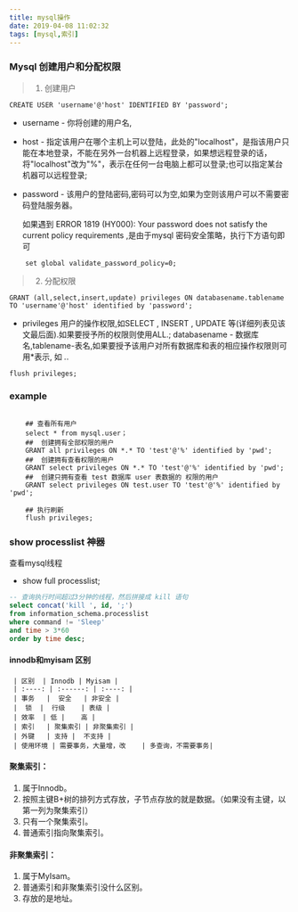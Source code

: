 ```yaml
---
title: mysql操作
date: 2019-04-08 11:02:32
tags: [mysql,索引]
---
```



### Mysql 创建用户和分配权限

> 1. 创建用户

```mysql
CREATE USER 'username'@'host' IDENTIFIED BY 'password';
```

- username - 你将创建的用户名,
- host - 指定该用户在哪个主机上可以登陆，此处的"localhost"，是指该用户只能在本地登录，不能在另外一台机器上远程登录，如果想远程登录的话，将"localhost"改为"%"，表示在任何一台电脑上都可以登录;也可以指定某台机器可以远程登录;
- password - 该用户的登陆密码,密码可以为空,如果为空则该用户可以不需要密码登陆服务器。


	如果遇到 ERROR 1819 (HY000): Your password does not satisfy the current policy requirements  ,是由于mysql 密码安全策略，执行下方语句即可

```mysql
	set global validate_password_policy=0;
```

> 2. 分配权限

```mysql
GRANT (all,select,insert,update) privileges ON databasename.tablename TO 'username'@'host' identified by 'password';
```

- privileges 用户的操作权限,如SELECT , INSERT , UPDATE 等(详细列表见该文最后面).如果要授予所的权限则使用ALL.;
databasename - 数据库名,tablename-表名,如果要授予该用户对所有数据库和表的相应操作权限则可用*表示, 如 *.*.


```mysql
flush privileges;
```

###  example 
    
```mysql

    ## 查看所有用户
    select * from mysql.user；
    ##  创建拥有全部权限的用户
    GRANT all privileges ON *.* TO 'test'@'%' identified by 'pwd';
    ##  创建拥有查看权限的用户
    GRANT select privileges ON *.* TO 'test'@'%' identified by 'pwd';
    ##  创建只拥有查看 test 数据库 user 表数据的 权限的用户
    GRANT select privileges ON test.user TO 'test'@'%' identified by 'pwd';
    
    ## 执行刷新
    flush privileges;

```

### show processlist 神器
 查看mysql线程
- show full processlist;

```sql
-- 查询执行时间超过3分钟的线程，然后拼接成 kill 语句
select concat('kill ', id, ';')
from information_schema.processlist
where command != 'Sleep'
and time > 3*60
order by time desc;

```

####  innodb和myisam 区别

     | 区别  | Innodb	| Myisam |
     | :----: | :------: | :----: |
     | 事务	|  安全	| 非安全 |
     |  锁  |  行级	| 表级 |
     | 效率  | 低 |	高 |
     | 索引	| 聚集索引 | 非聚集索引 |
     | 外键	| 支持 |	不支持 |
     | 使用环境 | 需要事务，大量增，改	| 多查询，不需要事务|


#### 聚集索引：
1. 属于Innodb。
2. 按照主键B+树的排列方式存放，子节点存放的就是数据。（如果没有主键，以第一列为聚集索引）
3. 只有一个聚集索引。
4. 普通索引指向聚集索引。

#### 非聚集索引：
 1. 属于MyIsam。
 2. 普通索引和非聚集索引没什么区别。
 3. 存放的是地址。